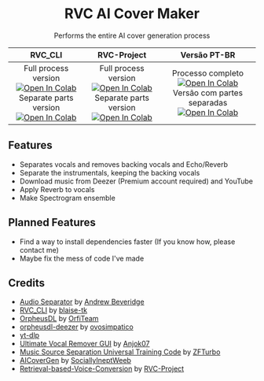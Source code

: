 <div align="center">
  
# RVC AI Cover Maker
Performs the entire AI cover generation process

| **RVC_CLI** | **RVC-Project** | **Versão PT-BR** |
|:---:|:---:|:---:|
| Full process version <br> <a target="_blank" href="https://colab.research.google.com/github/ShiromiyaG/RVC-AI-Cover-Maker/blob/main/RVC_AI_Cover_Maker.ipynb"> <img src="https://colab.research.google.com/assets/colab-badge.svg" alt="Open In Colab"/> </a> <br> Separate parts version <br> <a target="_blank" href="https://colab.research.google.com/github/ShiromiyaG/RVC-AI-Cover-Maker/blob/main/RVC_AI_Cover_Maker_(separate_parts_version).ipynb"> <img src="https://colab.research.google.com/assets/colab-badge.svg" alt="Open In Colab"/> </a> | Full process version <br> <a target="_blank" href="https://colab.research.google.com/github/ShiromiyaG/RVC-AI-Cover-Maker/blob/main/RVC_AI_Cover_Maker_(RVC_Project_version).ipynb"> <img src="https://colab.research.google.com/assets/colab-badge.svg" alt="Open In Colab"/> </a> <br> Separate parts version <br> <a target="_blank" href="https://colab.research.google.com/github/ShiromiyaG/RVC-AI-Cover-Maker/blob/main/RVC_AI_Cover_Maker_(RVC_Project_separate_parts_version).ipynb"> <img src="https://colab.research.google.com/assets/colab-badge.svg" alt="Open In Colab"/> </a> | Processo completo <br> <a target="_blank" href="https://colab.research.google.com/github/ShiromiyaG/RVC-AI-Cover-Maker/blob/main/RVC_AI_Cover_Maker_(RVC_Project_version)_PT_BR.ipynb"> <img src="https://colab.research.google.com/assets/colab-badge.svg" alt="Open In Colab"/> </a> <br> Versão com partes separadas <br> <a target="_blank" href="https://colab.research.google.com/github/ShiromiyaG/RVC-AI-Cover-Maker/blob/main/RVC_AI_Cover_Maker_(RVC_Project_separate_parts_version)_PT_BR.ipynb"> <img src="https://colab.research.google.com/assets/colab-badge.svg" alt="Open In Colab"/> </a> |
</div>

## Features
- Separates vocals and removes backing vocals and Echo/Reverb
- Separate the instrumentals, keeping the backing vocals
- Download music from Deezer (Premium account required) and YouTube
- Apply Reverb to vocals
- Make Spectrogram ensemble

## Planned Features
- Find a way to install dependencies faster (If you know how, please contact me)
- Maybe fix the mess of code I've made

## Credits
- [Audio Separator](https://github.com/karaokenerds/python-audio-separator) by [Andrew Beveridge](https://github.com/beveradb)
- [RVC_CLI](https://github.com/blaise-tk/RVC_CLI) by [blaise-tk](https://github.com/blaise-tk)
- [OrpheusDL](https://github.com/OrfiTeam/OrpheusDL) by [OrfiTeam](https://github.com/OrfiTeam)
- [orpheusdl-deezer](https://git.ovosimpatico.com/ovosimpatico/orpheusdl-deezer) by [ovosimpatico](https://git.ovosimpatico.com/ovosimpatico)
- [yt-dlp](https://github.com/yt-dlp/yt-dlp)
- [Ultimate Vocal Remover GUI](https://github.com/Anjok07/ultimatevocalremovergui) by [Anjok07](https://github.com/Anjok07)
- [Music Source Separation Universal Training Code](https://github.com/ZFTurbo/Music-Source-Separation-Training) by [ZFTurbo](https://github.com/ZFTurbo)
- [AICoverGen](https://github.com/SociallyIneptWeeb/AICoverGen) by [SociallyIneptWeeb](https://github.com/SociallyIneptWeeb)
- [Retrieval-based-Voice-Conversion](https://github.com/RVC-Project/Retrieval-based-Voice-Conversion) by [RVC-Project](https://github.com/RVC-Project)
